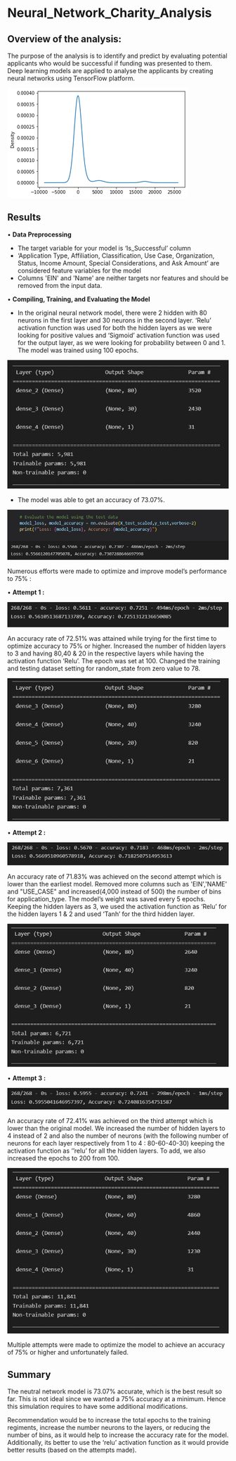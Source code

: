 # Neural_Network_Charity_Analysis

## Overview of the analysis: 

The purpose of the analysis is to identify and predict by evaluating potential applicants who would be successful if funding was presented to them. Deep learning models are applied to analyse the applicants by creating neural networks using TensorFlow platform.

![This is an image]( https://github.com/Josna-Aykkara/Neural_Network_Charity_Analysis/blob/main/Image/Classification%20count.png)

## Results
•	**Data Preprocessing**

  - The target variable for your model is ‘Is_Successful’ column
  - ‘Application Type, Affiliation, Classification, Use Case, Organization, Status, Income Amount, Special Considerations, and Ask Amount’ are considered feature        variables for the model
  - Columns 'EIN' and 'Name' are neither targets nor features and should be removed from the input data.

•	**Compiling, Training, and Evaluating the Model**

  - In the original neural network model, there were 2 hidden with 80 neurons in the first layer and 30 neurons in the second layer. ‘Relu’ activation function was used for both the hidden layers as we were looking for positive values and ‘Sigmoid’ activation function was used for the output layer, as we were looking for probability between 0 and 1. The model was trained using 100 epochs.

![This is an image]( https://github.com/Josna-Aykkara/Neural_Network_Charity_Analysis/blob/main/Image/org%20layers.JPG)

  - The model was able to get an accuracy of 73.07%.

![This is an image]( https://github.com/Josna-Aykkara/Neural_Network_Charity_Analysis/blob/main/Image/Original.JPG)

Numerous efforts were made to optimize and improve model’s performance to 75% :

•	**Attempt 1 :** 

![This is an image]( https://github.com/Josna-Aykkara/Neural_Network_Charity_Analysis/blob/main/Image/1-accuracy.JPG)

An accuracy rate of 72.51% was attained while trying for the first time to optimize accuracy to 75% or higher. Increased the number of hidden layers to 3 and having 80,40 & 20 in the respective layers while having the activation function ‘Relu’. The epoch was set at 100. Changed the training and testing dataset setting for random_state from zero value to 78.  

![This is an image]( https://github.com/Josna-Aykkara/Neural_Network_Charity_Analysis/blob/main/Image/1-%20layers.JPG)

•	**Attempt 2 :** 

![This is an image]( https://github.com/Josna-Aykkara/Neural_Network_Charity_Analysis/blob/main/Image/2-accuracy.JPG)

An accuracy rate of 71.83% was achieved on the second attempt which is lower than the earliest model. Removed more columns such as 'EIN','NAME' and "USE_CASE" and increased(4,000 instead of 500) the number of bins for application_type. The model’s weight was saved every 5 epochs. Keeping the hidden layers as 3, we used the activation function as ‘Relu’ for the hidden layers 1 & 2 and used ‘Tanh’ for the third hidden layer.

![This is an image]( https://github.com/Josna-Aykkara/Neural_Network_Charity_Analysis/blob/main/Image/2-%20layers.JPG)

•	**Attempt 3 :** 

![This is an image]( https://github.com/Josna-Aykkara/Neural_Network_Charity_Analysis/blob/main/Image/3-accuracy.JPG)

An accuracy rate of 72.41% was achieved on the third attempt which is lower than the original model. We increased the number of hidden layers to 4 instead of 2 and also the number of neurons (with the following number of neurons for each layer respectively from 1 to 4 : 80-60-40-30) keeping the activation function as ‘’relu’ for all the hidden layers. To add, we also increased the epochs to 200 from 100.

![This is an image]( https://github.com/Josna-Aykkara/Neural_Network_Charity_Analysis/blob/main/Image/3-%20layers.JPG)

Multiple attempts were made to optimize the model to achieve an accuracy of 75% or higher and unfortunately failed. 

## Summary

The neutral network model is 73.07% accurate, which is the best result so far. This is not ideal since we wanted a 75% accuracy at a minimum. Hence this simulation requires to have some additional modifications. 

Recommendation would be to increase the total epochs to the training regiments, increase the number neurons to the layers, or reducing the number of bins, as it would help to increase the accuracy rate for the model. Additionally, its better to use the ‘relu’ activation function as it would provide better results (based on the attempts made).

